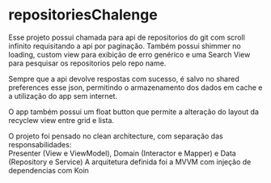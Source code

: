 # repositoriesChalenge

Esse projeto possui chamada para api de repositorios do git com scroll infinito requisitando a api
por paginação. Também possui shimmer no loading, custom view para exibição de erro genérico e uma
Search View para pesquisar os repositorios pelo repo name.

Sempre que a api devolve respostas com sucesso, é salvo no shared preferences esse json, permitindo
o armazenamento dos dados em cache e a utilização do app sem internet.

O app também possui um float button que permite a alteração do layout da recyclew view entre grid e
lista.

O projeto foi pensado no clean architecture, com separação das responsabilidades:  
Presenter (View e ViewModel), Domain (Interactor e Mapper) e Data (Repository e Service)
A arquitetura definida foi a MVVM com injeção de dependencias com Koin